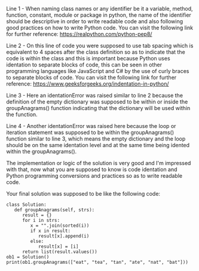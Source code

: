Line 1 - When naming class names or any identifier be it a variable, method, function, constant, module or package in python, the name of the identifier should be descriptive 
in order to write readable code and also following good practices on how to write Python code. You can visit the following link for further reference: https://realpython.com/python-pep8/

Line 2 - On this line of code you were supposed to use tab spacing which is equivalent to 4 spaces after the class definition so as to indicate that the code is within the class
and this is important because Python uses identation to separate blocks of code, this can be seen in other programming languages like JavaScript and C# by the use of curly braces 
to separate blocks of code. You can visit the following link for further reference: https://www.geeksforgeeks.org/indentation-in-python/

Line 3 - Here an identationError was raised similar to line 2 because the definition of the empty dictionary was supposed to be within or inside the groupAnagrams() function indicating that the
dictionary will be used within the function.

Line 4 - Another identationError was raised here because the loop or iteration statement was supposed to be within the groupAnagrams() function similar to line 3, which means the empty dictionary and the loop should be on the same identation level and at the same time being idented within the groupAnagrams().

The implementation or logic of the solution is very good and I'm impressed with that, now what you are supposed to know is code identation and Python programming conversions and 
practices so as to write readable code.

Your final solution was supposed to be like the following code:

```
class Solution:
   def groupAnagrams(self, strs):
      result = {}
      for i in strs:
         x = "".join(sorted(i))
         if x in result:
            result[x].append(i)
         else:
            result[x] = [i]
      return list(result.values())
ob1 = Solution()
print(ob1.groupAnagrams(["eat", "tea", "tan", "ate", "nat", "bat"]))

```